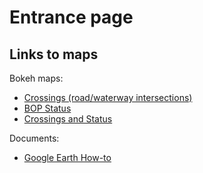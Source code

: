 # Entrance page

## Links to maps

Bokeh maps:
 - [Crossings (road/waterway intersections)](https://rosshug.github.io/ATS/crossings.html)
 - [BOP Status](https://rosshug.github.io/ATS/status.html)
 - [Crossings and Status](https://rosshug.github.io/ATS/crossings_status.html)
 
Documents:
 - [Google Earth How-to](<https://rosshug.github.io/ATS/Google Earth How-to Guide.md>)
